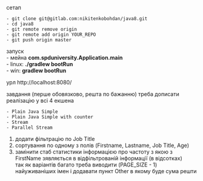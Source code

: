 сетап <br />
   
    - git clone git@gitlab.com:nikitenkobohdan/java8.git
    - cd java8
    - git remote remove origin
    - git remote add origin YOUR_REPO
    - git push origin master


запуск <br />
    - мейна **com.spduniversity.Application.main** <br />
    - linux: **./gradlew bootRun** <br />
    - win: **gradlew bootRun** <br />

урл
http://localhost:8080/

завдання (перше обовязково, решта по бажанню)
треба дописати реалізацію у всі 4 екшена <br />

    - Plain Java Simple
    - Plain Java Simple with counter
    - Stream
    - Parallel Stream

1) додати фільтрацію по Job Title <br />
2) сортування по одному з полів (Firstname, Lastname, Job Title, Age) <br />
3) замінити стаб статистики інформацією про частоту з якою з FirstName зявляється в відфільтрованій інформації (в відсотках)<br />
    так як варіантів багато треба виводити (PAGE_SIZE - 1) найуживаніших імен і додавати пункт Other в якому буде сума решти

